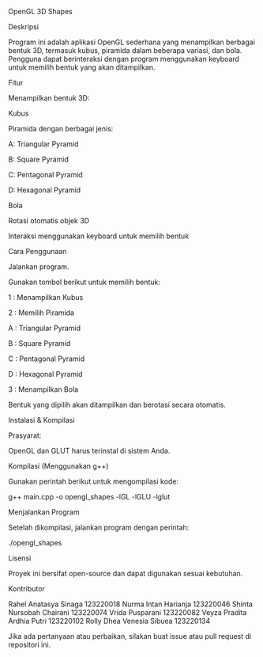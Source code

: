 OpenGL 3D Shapes

Deskripsi

Program ini adalah aplikasi OpenGL sederhana yang menampilkan berbagai bentuk 3D, termasuk kubus, piramida dalam beberapa variasi, dan bola. Pengguna dapat berinteraksi dengan program menggunakan keyboard untuk memilih bentuk yang akan ditampilkan.

Fitur

Menampilkan bentuk 3D:

Kubus

Piramida dengan berbagai jenis:

A: Triangular Pyramid

B: Square Pyramid

C: Pentagonal Pyramid

D: Hexagonal Pyramid

Bola

Rotasi otomatis objek 3D

Interaksi menggunakan keyboard untuk memilih bentuk

Cara Penggunaan

Jalankan program.

Gunakan tombol berikut untuk memilih bentuk:

1 : Menampilkan Kubus

2 : Memilih Piramida

A : Triangular Pyramid

B : Square Pyramid

C : Pentagonal Pyramid

D : Hexagonal Pyramid

3 : Menampilkan Bola

Bentuk yang dipilih akan ditampilkan dan berotasi secara otomatis.

Instalasi & Kompilasi

Prasyarat:

OpenGL dan GLUT harus terinstal di sistem Anda.

Kompilasi (Menggunakan g++)

Gunakan perintah berikut untuk mengompilasi kode:

 g++ main.cpp -o opengl_shapes -lGL -lGLU -lglut

Menjalankan Program

Setelah dikompilasi, jalankan program dengan perintah:

 ./opengl_shapes

Lisensi

Proyek ini bersifat open-source dan dapat digunakan sesuai kebutuhan.

Kontributor

Rahel Anatasya Sinaga 123220018
Nurma Intan Harianja 123220046
Shinta Nursobah Chairani 123220074
Vrida Pusparani 123220082
Veyza Pradita Ardhia Putri 123220102
Rolly Dhea Venesia Sibuea 123220134

Jika ada pertanyaan atau perbaikan, silakan buat issue atau pull request di repositori ini.
